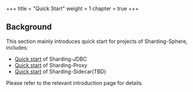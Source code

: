 +++
title = "Quick Start"
weight = 1
chapter = true
+++

## Background

This section mainly introduces quick start for projects of Sharding-Sphere, includes:

* [Quick start](/01-overview/quick-start/sharding-jdbc) of Sharding-JDBC
* [Quick start](/01-overview/quick-start/sharding-proxy) of Sharding-Proxy
* [Quick start](/01-overview/quick-start/sharding-sidecar) of Sharding-Sidecar(TBD)

Please refer to the relevant introduction page for details.
